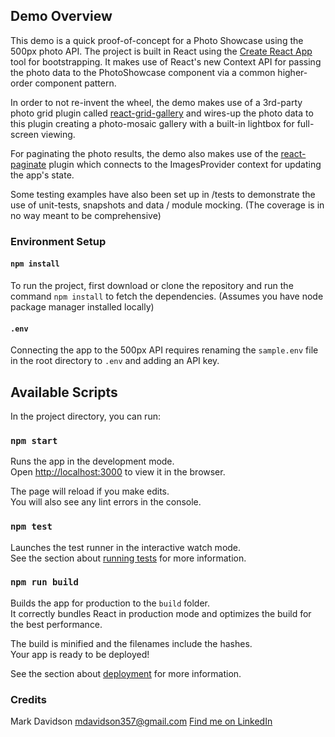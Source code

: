## Demo Overview

This demo is a quick proof-of-concept for a Photo Showcase using the 500px photo API.
The project is built in React using the [Create React App](https://github.com/facebook/create-react-app) tool for bootstrapping. It makes use of React's new Context API for passing the photo data to the PhotoShowcase component via a common higher-order component pattern.

In order to not re-invent the wheel, the demo makes use of a 3rd-party photo grid plugin called [react-grid-gallery](https://benhowell.github.io/react-grid-gallery) and wires-up the photo data to this plugin creating a photo-mosaic gallery with a built-in lightbox for full-screen viewing.

For paginating the photo results, the demo also makes use of the [react-paginate](https://github.com/AdeleD/react-paginate) plugin which connects to the ImagesProvider context for updating the app's state.

Some testing examples have also been set up in /tests to demonstrate the use of unit-tests, snapshots and data / module mocking. (The coverage is in no way meant to be comprehensive)

### Environment Setup

#### `npm install`

To run the project, first download or clone the repository and run the command `npm install` to fetch the dependencies. (Assumes you have node package manager installed locally)

#### `.env`

Connecting the app to the 500px API requires renaming the `sample.env` file in the root directory to `.env` and adding an API key.

## Available Scripts

In the project directory, you can run:

### `npm start`

Runs the app in the development mode.<br>
Open [http://localhost:3000](http://localhost:3000) to view it in the browser.

The page will reload if you make edits.<br>
You will also see any lint errors in the console.

### `npm test`

Launches the test runner in the interactive watch mode.<br>
See the section about [running tests](https://facebook.github.io/create-react-app/docs/running-tests) for more information.

### `npm run build`

Builds the app for production to the `build` folder.<br>
It correctly bundles React in production mode and optimizes the build for the best performance.

The build is minified and the filenames include the hashes.<br>
Your app is ready to be deployed!

See the section about [deployment](https://facebook.github.io/create-react-app/docs/deployment) for more information.

### Credits

Mark Davidson
[mdavidson357@gmail.com](mailto:mdavidson357@gmail.com)
[Find me on LinkedIn](https://www.linkedin.com/in/mark-davidson-50202116/)